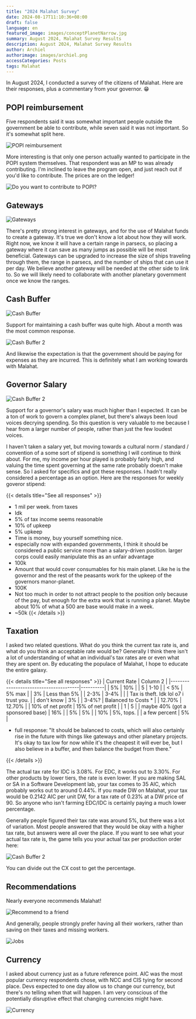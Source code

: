 ```yaml
---
title: "2024 Malahat Survey"
date: 2024-08-17T11:10:36+08:00
draft: false
language: en
featured_image: images/conceptPlanetNarrow.jpg
summary: August 2024, Malahat Survey Results
description: August 2024, Malahat Survey Results
author: Archiel
authorimage: images/archiel.png
accessCategories: Posts
tags: Malahat
---
```


In August 2024, I conducted a survey of the citizens of Malahat. Here are their responses, plus a commentary from your governor. 😁

## POPI reimbursement

Five respondents said it was somewhat important people outside the government be able to contribute, while seven said it was not important. So it's somewhat split here.

![POPI reimbursement](/images/malahat-Aug2024-1.png)

More interesting is that only one person actually wanted to participate in the POPI system themselves. That respondent was an MP to was already contributing. I'm inclined to leave the program open, and just reach out if you'd like to contribute. The prices are on the ledger!

![Do you want to contribute to POPI?](/images/malahat-Aug2024-2.png)

## Gateways

![Gateways](/images/malahat-Aug2024-3.png)

There's pretty strong interest in gateways, and for the use of Malahat funds to create a gateway. It's true we don't know a lot about how they will work. Right now, we know it will have a certain range in parsecs, so placing a gateway where it can save as many jumps as possible will be most beneficial. Gateways can be upgraded to increase the size of ships traveling through them, the range in parsecs, and the number of ships that can use it per day. We believe another gateway will be needed at the other side to link to. So we will likely need to collaborate with another planetary government once we know the ranges.

## Cash Buffer

![Cash Buffer](/images/malahat-Aug2024-4.png)

Support for maintaining a cash buffer was quite high. About a month was the most common response.

![Cash Buffer 2 ](/images/malahat-Aug2024-5.png)

And likewise the expectation is that the government should be paying for expenses as they are incurred. This is definitely what I am working towards with Malahat.

## Governor Salary

![Cash Buffer 2 ](/images/malahat-Aug2024-6.png)

Support for a governor's salary was much higher than I expected. It can be a ton of work to govern a complex planet, but there's always been loud voices decrying spending. So this question is very valuable to me because I hear from a larger number of people, rather than just the few loudest voices.

I haven't taken a salary yet, but moving towards a cultural norm / standard / convention of a some sort of stipend is something I will continue to think about. For me, my income per hour played is probably fairly high, and valuing the time spent governing at the same rate probably doesn't make sense. So I asked for specifics and got these responses. I hadn't really considered a percentage as an option. Here are the responses for weekly goveror stipend:

{{< details title="See all responses" >}}
* 1 mil per week. from taxes
* Idk
* 5% of tax income seems reasonable
* 10% of upkeep
* 5% upkeep
* Time is money, buy yourself something nice.
* especially now with expanded governments, I think it should be considered a public service more than a salary-driven position. larger corps could easily manipulate this as an unfair advantage
* 100k
* Amount that would cover consumables for his main planet. Like he is the governor and the rest of the peasants work for the upkeep of the governors manor-planet.
* 100K
* Not too much in order to not attract people to the position only because of the pay, but enough for the extra work that is running a planet. Maybe about 10% of what a 500 are base would make in a week.
* ~50k
{{< /details >}}

## Taxation

I asked two related questions. What do you think the current tax rate is, and what do you think an acceptable rate would be? Generally I think there isn't a lot of understanding of what an individual's tax rates are or even what they are spent on. By educating the populace of Malahat, I hope to educate the entire galaxy.


{{< details title="See all responses" >}}
| Current Rate                              | Column 2                                                                                                                                                        |
|---------------------------------------|----------|
| 5%                                    | 10%     |
| 5                                      | 1-10    |
| < 5%                                  | 5% max    |
| 3%                                    | Less than 5%    |
| 2-3%                                  | 3-4%    |
|                                        | Tax is theft. Idk lol o7 i trust you.    |
| don't know                             | 3%    |
| 3-4%?                                  | Balanced to Costs * |
| 12.70%                                 | 12.70%    |
| 10% of net profit                      | 15% of net profit    |
| 1                                      | 5    |
| maybe 40% (got a sponsored base)       | 16%    |
| 5%                                    | 5%    |
| 10%                                   | 5%, tops.    |
| a few percent                          | 5%    |

* full response: "It should be balanced to costs, which will also certainly rise in the future with things like gateways and other planetary projects. It's okay to tax low for now while it's the cheapest it will ever be, but I also believe in a buffer, and then balance the budget from there."

{{< /details >}}

The actual tax rate for IDC is 3.08%. For EDC, it works out to 3.30%. For other products by lower tiers, the rate is even lower. If you are making SAL or SA in a Software Development lab, your tax comes to 35 AIC, which probably works out to around 0.44%. If you made DW on Malahat, your tax would be 0.2142 AIC per unit DW, for a tax rate of 0.23% at a DW price of 90. So anyone who isn't farming EDC/IDC is certainly paying a much lower percentage.

Generally people figured their tax rate was around 5%, but there was a lot of variation. Most people answered that they would be okay with a higher tax rate, but answers were all over the place. If you want to see what your actual tax rate is, the game tells you your actual tax per production order here:

![Cash Buffer 2 ](/images/malahat-Aug2024-taxRate.png)

You can divide out the CX cost to get the percentage.

## Recommendations

Nearly everyone recommends Malahat!

![Recommend to a friend](/images/malahat-Aug2024-10.png)

And generally, people strongly prefer having all their workers, rather than saving on their taxes and missing workers. 

![Jobs](/images/malahat-Aug2024-11.png)

## Currency

I asked about currency just as a future reference point. AIC was the most popular currency respondents chose, with NCC and CIS tying for second place. Devs expected to one day allow us to change our currency, but there's no telling when that will happen. I am very conscious of the potentially disruptive effect that changing currencies might have. 

![Currency](/images/malahat-Aug2024-12.png)


